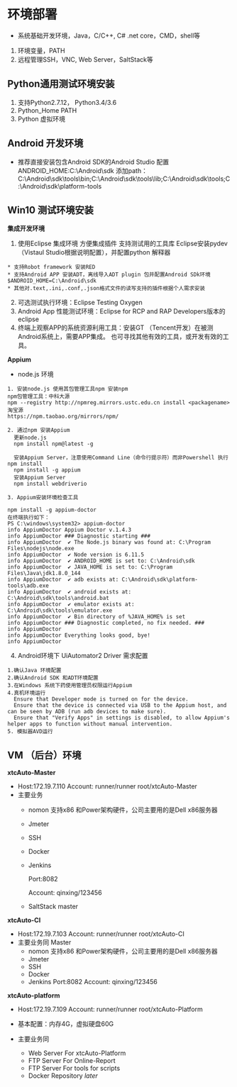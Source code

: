 # 环境部署
   + 系统基础开发环境，Java，C/C++, C# .net core，CMD，shell等
   1. 环境变量，PATH
   2. 远程管理SSH，VNC, Web Server，SaltStack等

## Python通用测试环境安装
   1. 支持Python2.7.12， Python3.4/3.6
   2. Python_Home PATH
   3. Python 虚拟环境
   
## Android 开发环境
   * 推荐直接安装包含Android SDK的Android Studio
      配置ANDROID_HOME:C:\Android\sdk
      添加path：C:\Android\sdk\tools\bin;C:\Android\sdk\tools\lib;C:\Android\sdk\tools;C:\Android\sdk\platform-tools

## Win10 测试环境安装

   **集成开发环境**

  1. 使用Eclipse 集成环境 方便集成插件 支持测试用的工具库
    Eclipse安装pydev（Vistaul Studio根据说明配置），并配置python 解释器

    * 支持Robot framework 安装RED
    * 支持Android APP 安装ADT，离线导入ADT plugin 包并配置Android SDk环境$ANDROID_HOME=C:\Android\sdk
    * 其他对.text,.ini,.conf,.json格式文件的读写支持的插件根据个人需求安装
        
   2. 可选测试执行环境：Eclipse Testing Oxygen
   3. Android App 性能测试环境：Eclipse for RCP and RAP Developers版本的eclipse  
   4. 终端上观察APP的系统资源利用工具：安装GT （Tencent开发）在被测Android系统上，需要APP集成。
      也可寻找其他有效的工具，或开发有效的工具。

   **Appium**

   + node.js 环境

    1. 安装node.js 使用其包管理工具npm 安装npm
    npm包管理工具：中科大源 
    npm --registry http://npmreg.mirrors.ustc.edu.cn install <packagename>
    淘宝源
    https://npm.taobao.org/mirrors/npm/

    2. 通过npm 安装Appium
      更新node.js
      npm install npm@latest -g

      安装Appium Server，注意使用Command Line（命令行提示符）而非Powershell 执行npm install
      npm install -g appium
      安装Appium Server 
      npm install webdriverio
  
    3. Appium安装环境检查工具

    npm install -g appium-doctor
    在终端执行如下：
    PS C:\windows\system32> appium-doctor
    info AppiumDoctor Appium Doctor v.1.4.3
    info AppiumDoctor ### Diagnostic starting ###
    info AppiumDoctor  ✔ The Node.js binary was found at: C:\Program Files\nodejs\node.exe
    info AppiumDoctor  ✔ Node version is 6.11.5
    info AppiumDoctor  ✔ ANDROID_HOME is set to: C:\Android\sdk
    info AppiumDoctor  ✔ JAVA_HOME is set to: C:\Program Files\Java\jdk1.8.0_144
    info AppiumDoctor  ✔ adb exists at: C:\Android\sdk\platform-tools\adb.exe
    info AppiumDoctor  ✔ android exists at: C:\Android\sdk\tools\android.bat
    info AppiumDoctor  ✔ emulator exists at: C:\Android\sdk\tools\emulator.exe
    info AppiumDoctor  ✔ Bin directory of %JAVA_HOME% is set
    info AppiumDoctor ### Diagnostic completed, no fix needed. ###
    info AppiumDoctor
    info AppiumDoctor Everything looks good, bye!
    info AppiumDoctor


  4. Android环境下 UiAutomator2 Driver 需求配置
  
    1.确认Java 环境配置
    2.确认Android SDK 和ADT环境配置
    3.在Windows 系统下药使用管理员权限运行Appium
    4.真机环境运行
      Ensure that Developer mode is turned on for the device.
      Ensure that the device is connected via USB to the Appium host, and can be seen by ADB (run adb devices to make sure).
      Ensure that "Verify Apps" in settings is disabled, to allow Appium's helper apps to function without manual intervention.
    5. 模拟器AVD运行

## VM （后台）环境

**xtcAuto-Master**

* Host:172.19.7.110 Account: runner/runner
                             root/xtcAuto-Master
* 主要业务
  + nomon 支持x86 和Power架构硬件，公司主要用的是Dell x86服务器
  + Jmeter
  + SSH
  + Docker
  + Jenkins

    Port:8082

    Account: qinxing/123456

  + SaltStack master

**xtcAuto-CI**

* Host:172.19.7.103 Account:  runner/runner
                              root/xtcAuto-CI
* 主要业务同 Master 
  + nomon 支持x86 和Power架构硬件，公司主要用的是Dell x86服务器
  + Jmeter
  + SSH
  + Docker
  + Jenkins
    Port:8082
    Account: qinxing/123456
    
**xtcAuto-platform**

* Host:172.19.7.109 Account:  runner/runner
                              root/xtcAuto-Platform
* 基本配置：内存4G，虚拟硬盘60G
* 主要业务同

  + Web Server For xtcAuto-Platform
  + FTP Server For Online-Report
  + FTP Server For tools for scripts
  + Docker Repository   *later*
